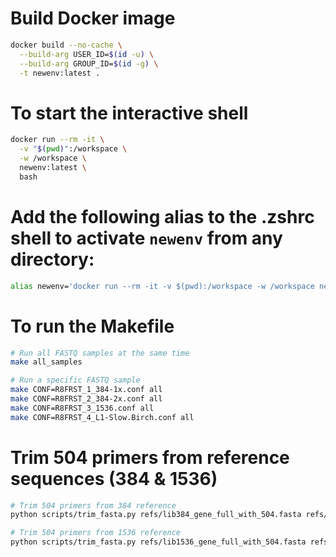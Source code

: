 # Build Docker image
```bash
docker build --no-cache \
  --build-arg USER_ID=$(id -u) \
  --build-arg GROUP_ID=$(id -g) \
  -t newenv:latest .
```

# To start the interactive shell
```bash
docker run --rm -it \
  -v "$(pwd)":/workspace \
  -w /workspace \
  newenv:latest \
  bash
```

# Add the following alias to the .zshrc shell to activate `newenv` from any directory:
```bash
alias newenv='docker run --rm -it -v $(pwd):/workspace -w /workspace newenv:latest'
```

# To run the Makefile
```bash
# Run all FASTQ samples at the same time
make all_samples

# Run a specific FASTQ sample
make CONF=R8FRST_1_384-1x.conf all
make CONF=R8FRST_2_384-2x.conf all
make CONF=R8FRST_3_1536.conf all
make CONF=R8FRST_4_L1-Slow.Birch.conf all
```

# Trim 504 primers from reference sequences (384 & 1536)
```bash
# Trim 504 primers from 384 reference
python scripts/trim_fasta.py refs/lib384_gene_full_with_504.fasta refs/lib384_gene_full_wo_504.fasta

# Trim 504 primers from 1536 reference
python scripts/trim_fasta.py refs/lib1536_gene_full_with_504.fasta refs/lib1536_gene_full_wo_504.fasta
```
